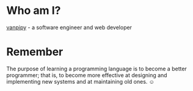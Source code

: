 # Who am I?
[vanpipy](https://github.com/vanpipy) - a software engineer and web developer

# Remember
The purpose of learning a programming language is to become a better programmer; that is, to become more effective at designing and implementing new systems and at maintaining old ones. &#x263a;



